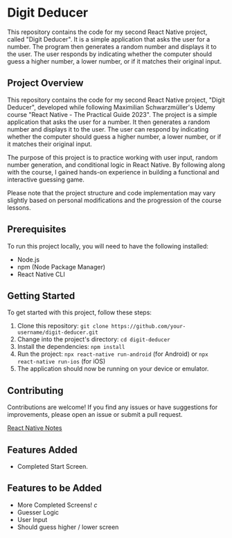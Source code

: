 # Digit Deducer

This repository contains the code for my second React Native project, called "Digit Deducer". It is a simple application that asks the user for a number. The program then generates a random number and displays it to the user. The user responds by indicating whether the computer should guess a higher number, a lower number, or if it matches their original input.

## Project Overview
This repository contains the code for my second React Native project, "Digit Deducer", developed while following Maximilian Schwarzmüller's Udemy course "React Native - The Practical Guide 2023". The project is a simple application that asks the user for a number. It then generates a random number and displays it to the user. The user can respond by indicating whether the computer should guess a higher number, a lower number, or if it matches their original input.

The purpose of this project is to practice working with user input, random number generation, and conditional logic in React Native. By following along with the course, I gained hands-on experience in building a functional and interactive guessing game.

Please note that the project structure and code implementation may vary slightly based on personal modifications and the progression of the course lessons.

## Prerequisites

To run this project locally, you will need to have the following installed:

- Node.js
- npm (Node Package Manager)
- React Native CLI

## Getting Started

To get started with this project, follow these steps:

1. Clone this repository: `git clone https://github.com/your-username/digit-deducer.git`
2. Change into the project's directory: `cd digit-deducer`
3. Install the dependencies: `npm install`
4. Run the project: `npx react-native run-android` (for Android) or `npx react-native run-ios` (for iOS)
5. The application should now be running on your device or emulator.

## Contributing

Contributions are welcome! If you find any issues or have suggestions for improvements, please open an issue or submit a pull request.

[React Native Notes](https://docs.google.com/document/d/1p9dRtNOGyUxUqTI-jR6i9hnyP8DycZTYJoyO5Y8orEc/edit?usp=sharing)

## Features Added

- Completed Start Screen.

## Features to be Added

- More Completed Screens! *c*
- Guesser Logic
- User Input
- Should guess higher / lower screen